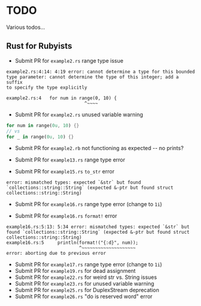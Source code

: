 TODO
====

Various todos...

## Rust for Rubyists

* Submit PR for `example2.rs` range type issue

```
example2.rs:4:14: 4:19 error: cannot determine a type for this bounded
type parameter: cannot determine the type of this integer; add a suffix
to specify the type explicitly

example2.rs:4   for num in range(0, 10) {
                             ^~~~~
```

* Submit PR for `example2.rs` unused variable warning

```rust
for num in range(0u, 10) {}
// vs
for _ in range(0u, 10) {}
```

* Submit PR for `example2.rb` not functioning as expected -- no prints?
* Submit PR for `example13.rs` range type error

* Submit PR for `example15.rs` `to_str` error

```
error: mismatched types: expected `&str` but found
`collections::string::String` (expected &-ptr but found struct
collections::string::String)
```

* Submit PR for `example16.rs` range type error (change to `1i`)

* Submit PR for `example16.rs` `format!` error

```
example16.rs:5:13: 5:34 error: mismatched types: expected `&str` but
found `collections::string::String` (expected &-ptr but found struct
collections::string::String)
example16.rs:5     println(format!("{:d}", num));
                           ^~~~~~~~~~~~~~~~~~~~~
error: aborting due to previous error
```

* Submit PR for `example17.rs` range type error (change to `1i`)
* Submit PR for `example19.rs` for dead assignment
* Submit PR for `example22.rs` for weird str vs. String issues
* Submit PR for `example23.rs` for unused variable warning
* Submit PR for `example25.rs` for DuplexStream deprecation
* Submit PR for `example26.rs` "do is reserved word" error
